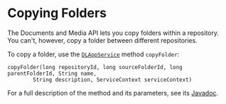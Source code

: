 # Copying Folders

The Documents and Media API lets you copy folders within a repository. You 
can't, however, copy a folder between different repositories. 

To copy a folder, use the 
[`DLAppService`](@platform-ref@/7.1-latest/javadocs/portal-kernel/com/liferay/document/library/kernel/service/DLAppService.html) 
method `copyFolder`: 

    copyFolder(long repositoryId, long sourceFolderId, long parentFolderId, String name, 
            String description, ServiceContext serviceContext)

For a full description of the method and its parameters, see its 
[Javadoc](@platform-ref@/7.1-latest/javadocs/portal-kernel/com/liferay/document/library/kernel/service/DLAppService.html#copyFolder-long-long-long-java.lang.String-java.lang.String-com.liferay.portal.kernel.service.ServiceContext-). 

<!-- Add example --> 
